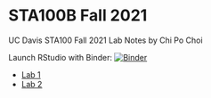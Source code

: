 # STA100B Fall 2021
UC Davis STA100 Fall 2021 Lab Notes by Chi Po Choi

Launch RStudio with Binder: [![Binder](http://mybinder.org/badge_logo.svg)](http://mybinder.org/v2/gh/pochoi/sta100-fall2021/main?urlpath=rstudio)

- [Lab 1](https://pochoi.github.io/sta100-fall2021/lab1.html) 
- [Lab 2](https://pochoi.github.io/sta100-fall2021/lab2.html) 


